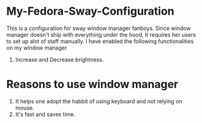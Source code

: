 # My-Fedora-Sway-Configuration

This is a configuration for sway window manager fanboys. Since window manager doesn't ship with everything under the hood, It requires her
users to set up alot of staff manually. I have enabled the following functionalities on my window manager
1. Increase and Decrease brightness.

# Reasons to use window manager
1. It helps one adopt the habbit of using keyboard and not relying on mouse.
2. It's fast and saves time.
